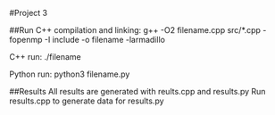 #Project 3

##Run
C++ compilation and linking: g++ -O2 filename.cpp src/*.cpp -fopenmp -I include -o filename -larmadillo

C++ run: ./filename

Python run: python3 filename.py

##Results
All results are generated with reults.cpp and results.py
Run results.cpp to generate data for results.py
